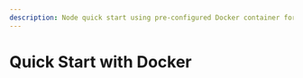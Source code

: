 ```yaml
---
description: Node quick start using pre-configured Docker container for a full node
---
```


# Quick Start with Docker

